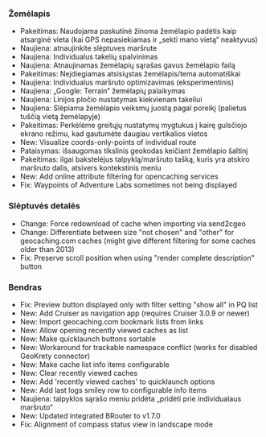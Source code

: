 ### Žemėlapis
- Pakeitimas: Naudojama paskutinė žinoma žemėlapio padėtis kaip atsarginė vieta (kai GPS nepasiekiamas ir „sekti mano vietą“ neaktyvus)
- Naujiena: atnaujinkite slėptuves maršrute
- Naujiena: Individualus takelių spalvinimas
- Naujiena: Atnaujinamas žemėlapių sąrašas gavus žemėlapio failą
- Pakeitimas: Neįdiegiamas atsisiųstas žemėlapis/tema automatiškai
- Naujiena: Individualus maršruto optimizavimas (eksperimentinis)
- Naujiena: „Google: Terrain“ žemėlapių palaikymas
- Naujiena: Linijos pločio nustatymas kiekvienam takeliui
- Naujiena: Slėpiama žemėlapio veiksmų juostą pagal poreikį (palietus tuščią vietą žemėlapyje)
- Pakeitimas: Perkėlėme greitųjų nustatymų mygtukus į kairę gulsčiojo ekrano režimu, kad gautumėte daugiau vertikalios vietos
- New: Visualize coords-only-points of individual route
- Pataisymas: išsaugomas tikslinis geokodas keičiant žemėlapio šaltinį
- Pakeitimas: ilgai bakstelėjus talpyklą/maršruto tašką, kuris yra atskiro maršruto dalis, atsivers kontekstinis meniu
- New: Add online attribute filtering for opencaching services
- Fix: Waypoints of Adventure Labs sometimes not being displayed

### Slėptuvės detalės
- Change: Force redownload of cache when importing via send2cgeo
- Change: Differentiate between size "not chosen" and "other" for geocaching.com caches (might give different filtering for some caches older than 2013)
- Fix: Preserve scroll position when using "render complete description" button

### Bendras
- Fix: Preview button displayed only with filter setting "show all" in PQ list
- New: Add Cruiser as navigation app (requires Cruiser 3.0.9 or newer)
- New: Import geocaching.com bookmark lists from links
- New: Allow opening recently viewed caches as list
- New: Make quicklaunch buttons sortable
- New: Workaround for trackable namespace conflict (works for disabled GeoKrety connector)
- New: Make cache list info items configurable
- New: Clear recently viewed caches
- New: Add 'recently viewed caches' to quicklaunch options
- New: Add last logs smiley row to configurable info items
- Naujiena: talpyklos sąrašo meniu pridėta „pridėti prie individualaus maršruto“
- New: Updated integrated BRouter to v1.7.0
- Fix: Alignment of compass status view in landscape mode
